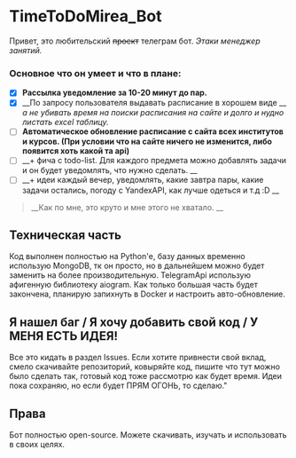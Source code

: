 TimeToDoMirea_Bot
===================
Привет, это любительский ~~проект~~ телеграм бот. *Этаки менеджер занятий.* 
### Основное что он умеет и что в плане: 
- [X]  __Рассылка уведомление за 10-20 минут до пар.__
- [X] __По запросу пользователя выдавать расписание в хорошем виде __ *а не убивать время на поиски расписания на сайте и долго и нудно листать excel таблицу.* 
- [ ] __Автоматическое обновление расписание с сайта всех институтов и курсов. (При условии что на сайте ничего не изменится, либо появится хоть какой та api)__
- [ ] __+ фича с todo-list. Для каждого предмета можно добавлять задачи и он будет уведомлять, что нужно сделать. __ 
- [ ] __+ идеи каждый вечер, уведомлять, какие завтра пары, какие задачи остались, погоду с YandexAPI, как лучше одеться и т.д :D __
> __Как по мне, это круто и мне этого не хватало. __
## Техническая часть
Код выполнен полностью на Python'е, базу данных временно использую MongoDB, тк он просто, но в дальнейшем можно будет заменить на более производительную. TelegramApi использую афигенную библиотеку aiogram.
Как только большая часть будет закончена, планирую запихнуть в Docker и настроить авто-обновление.
## Я нашел баг / Я хочу добавить свой код / У МЕНЯ ЕСТЬ ИДЕЯ!
Все это кидать в раздел Issues. Если хотите привнести свой вклад, смело скачивайте репозиторий, ковыряйте код, пишите что тут можно было сделать так, готовый код тоже рассмотрю как будет время.
Идеи пока сохраняю, но если будет ПРЯМ ОГОНЬ, то сделаю."
## Права
Бот полностью open-source. Можете скачивать, изучать и использовать в своих целях.

